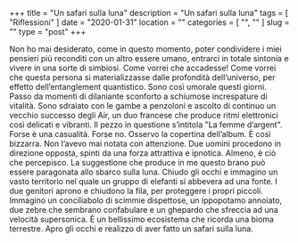 +++
title = "Un safari sulla luna"
description = "Un safari sulla luna"
tags = [ "Riflessioni" ]
date = "2020-01-31"
location = ""
categories = [
  "",
  ""
]
slug = ""
type = "post"
+++

Non ho mai desiderato, come in questo momento, poter condividere i miei pensieri più reconditi con un altro essere umano, entrarci in totale sintonia e vivere in una sorte di simbiosi. Come vorrei che accadesse! Come vorrei che questa persona si materializzasse dalle profondità dell’universo, per effetto dell’entanglement quantistico. Sono così umorale questi giorni. Passo da momenti di dilaniante sconforto a schiumose increspature di vitalità. Sono sdraiato con le gambe a penzoloni e ascolto di continuo un vecchio successo degli Air, un duo francese che produce ritmi elettronici così delicati e vibranti. Il pezzo in questione s’intitola "La femme d’argent". Forse è una casualità. Forse no. Osservo la copertina dell’album. È così bizzarra. Non l’avevo mai notata con attenzione. Due uomini procedono in direzione opposta, spinti da una forza attrattiva e ipnotica. Almeno, è ciò che percepisco. La suggestione che produce in me questo brano può essere paragonata allo sbarco sulla luna. Chiudo gli occhi e immagino un vasto territorio nel quale un gruppo di elefanti si abbevera ad una fonte. I due genitori aprono e chiudono la fila, per proteggere i propri piccoli. Immagino un conciliabolo di scimmie dispettose, un ippopotamo annoiato, due zebre che sembrano confabulare e un ghepardo che sfreccia ad una velocità supersonica. È un bellissimo ecosistema che ricorda una bioma terrestre. Apro gli occhi e realizzo di aver fatto un safari sulla luna.


